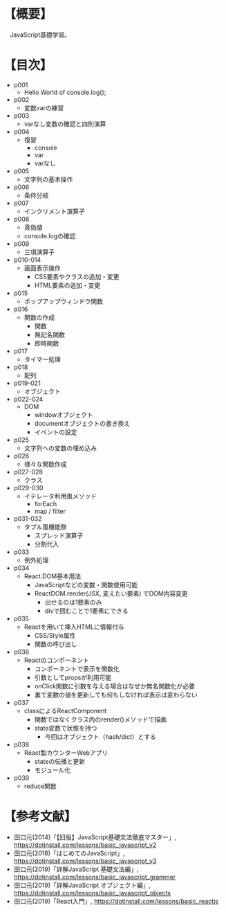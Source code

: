 # 【概要】
　JavaScript基礎学習。



# 【目次】
- p001
    * Hello World of console.log();
- p002
    * 変数varの練習
- p003
    * varなし変数の確認と四則演算
- p004
    * 復習
        + console
        + var
        + varなし
- p005
    * 文字列の基本操作
- p006
    * 条件分岐
- p007
    * インクリメント演算子
- p008
    * 真偽値
    * console.logの確認
- p009
    * 三項演算子
- p010-014
    * 画面表示操作
        + CSS要素やクラスの追加・変更
        + HTML要素の追加・変更
- p015
    * ポップアップウィンドウ関数
- p016
    * 関数の作成
        + 関数
        + 無記名関数
        + 即時関数
- p017
    * タイマー処理
- p018
    * 配列
- p019-021
    * オブジェクト
- p022-024
    * DOM
        + windowオブジェクト
        + documentオブジェクトの書き換え
        + イベントの設定
- p025
    * 文字列への変数の埋め込み
- p026
    * 様々な関数作成
- p027-028
    * クラス
- p029-030
    * イテレータ利用風メソッド
        + forEach
        + map / filter
- p031-032
    * タプル風機能群
        + スプレッド演算子
        + 分割代入
- p033
    * 例外処理
- p034
    * React.DOM基本用法
        + JavaScriptなどの変数・関数使用可能
        + ReactDOM.render(JSX, 変えたい要素) でDOM内容変更
            - 出せるのは1要素のみ
            - divで囲むことで1要素にできる
- p035
    * Reactを用いて挿入HTMLに情報付与
        + CSS/Style属性
        + 関数の呼び出し
- p036
    * Reactのコンポーネント
        + コンポーネントで表示を関数化
        + 引数としてpropsが利用可能
        + onClick関数に引数を与える場合はなぜか無名関数化が必要
        + 裏で変数の値を更新しても何もしなければ表示は変わらない
- p037
    * classによるReactComponent
        + 関数ではなくクラス内のrender()メソッドで描画
        + state変数で状態を持つ
            - 今回はオブジェクト（hash/dict）とする
- p038
    * React製カウンターWebアプリ
        + stateの伝播と更新
        + モジュール化
- p039
    * reduce関数



# 【参考文献】
- 田口元(2014)「【旧版】JavaScript基礎文法徹底マスター」, <https://dotinstall.com/lessons/basic_javascript_v2>
- 田口元(2018)「はじめてのJavaScript」, <https://dotinstall.com/lessons/basic_javascript_v3>
- 田口元(2019)「詳解JavaScript 基礎文法編」, <https://dotinstall.com/lessons/basic_javascript_grammer>
- 田口元(2019)「詳解JavaScript オブジェクト編」, <https://dotinstall.com/lessons/basic_javascript_objects>
- 田口元(2019)「React入門」, <https://dotinstall.com/lessons/basic_reactjs>